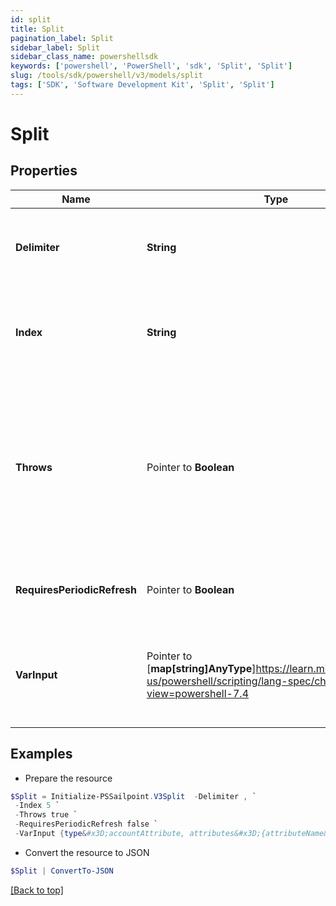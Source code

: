 ```yaml
---
id: split
title: Split
pagination_label: Split
sidebar_label: Split
sidebar_class_name: powershellsdk
keywords: ['powershell', 'PowerShell', 'sdk', 'Split', 'Split'] 
slug: /tools/sdk/powershell/v3/models/split
tags: ['SDK', 'Software Development Kit', 'Split', 'Split']
---
```



# Split

## Properties

Name | Type | Description | Notes
------------ | ------------- | ------------- | -------------
**Delimiter** |  **String** | This can be either a single character or a regex expression, and is used by the transform to identify the break point between two substrings in the incoming data | [required]
**Index** |  **String** | An integer value for the desired array element after the incoming data has been split into a list; the array is a 0-based object, so the first array element would be index 0, the second element would be index 1, etc. | [required]
**Throws** |  Pointer to **Boolean** | A boolean (true/false) value which indicates whether an exception should be thrown and returned as an output when an index is out of bounds with the resultant array (i.e., the provided index value is larger than the size of the array)   `true` - The transform should return ""IndexOutOfBoundsException""   `false` - The transform should return null   If not provided, the transform will default to false and return a null  | [optional] [default to $false]
**RequiresPeriodicRefresh** |  Pointer to **Boolean** | A value that indicates whether the transform logic should be re-evaluated every evening as part of the identity refresh process | [optional] [default to $false]
**VarInput** |  Pointer to [**map[string]AnyType**]https://learn.microsoft.com/en-us/powershell/scripting/lang-spec/chapter-04?view=powershell-7.4 | This is an optional attribute that can explicitly define the input data which will be fed into the transform logic. If input is not provided, the transform will take its input from the source and attribute combination configured via the UI. | [optional] 

## Examples

- Prepare the resource
```powershell
$Split = Initialize-PSSailpoint.V3Split  -Delimiter , `
 -Index 5 `
 -Throws true `
 -RequiresPeriodicRefresh false `
 -VarInput {type&#x3D;accountAttribute, attributes&#x3D;{attributeName&#x3D;first_name, sourceName&#x3D;Source}}
```

- Convert the resource to JSON
```powershell
$Split | ConvertTo-JSON
```


[[Back to top]](#) 

